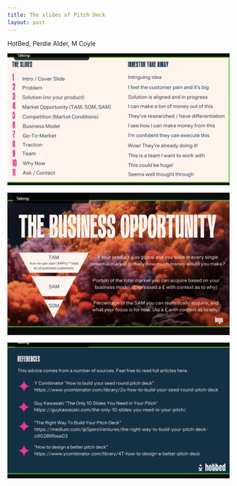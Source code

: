 ```yaml
---
title: The slides of Pitch Deck
layout: post
---
```


HotBed, Perdie Alder, M Coyle

![pitch-deck-1](/assets/2024-pitch-deck/pitch-deck-1.jpg)

![pitch-deck-2](/assets/2024-pitch-deck/pitch-deck-2.jpg)

![pitch-deck-3](/assets/2024-pitch-deck/pitch-deck-3.jpg)
